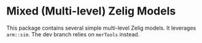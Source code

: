 Mixed (Multi-level) Zelig Models
================================
This package contains several simple multi-level Zelig models.  It leverages `arm::sim`.  The dev branch relies on `merTools` instead.
